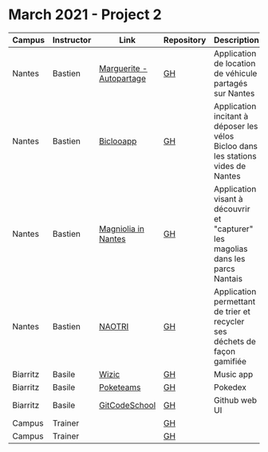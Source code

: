 # March 2021 - Project 2

| Campus   | Instructor | Link                                                                    | Repository                                                           | Description                                                                       |
| -------- | ---------- | ----------------------------------------------------------------------- | -------------------------------------------------------------------- | --------------------------------------------------------------------------------- |
| Nantes   | Bastien    | [Marguerite - Autopartage](https://marguerite-autopartage.netlify.app/) | [GH](https://github.com/WildCodeSchool/nts-js-202103-p2-autopartage) | Application de location de véhicule partagés sur Nantes                           |
| Nantes   | Bastien    | [Biclooapp](https://infallible-murdock-c2ad9d.netlify.app/)             | [GH](https://github.com/WildCodeSchool/nts-js-202103-p2-bicloo)      | Application incitant à déposer les vélos Bicloo dans les stations vides de Nantes |
| Nantes   | Bastien    | [Magniolia in Nantes](https://magnoliainnantes.netlify.app/)            | [GH](https://github.com/WildCodeSchool/nts-js-202103-p2-herbier)     | Application visant à découvrir et "capturer" les magolias dans les parcs Nantais  |
| Nantes   | Bastien    | [NAOTRI](https://wcsnaotri.netlify.app/)                                | [GH](https://github.com/WildCodeSchool/nts-js-202103-p2-recyclage)   | Application permettant de trier et recycler ses déchets de façon gamifiée         |
| Biarritz | Basile     | [Wizic](https://goofy-brown-bea7cd.netlify.app/)                        | [GH](https://github.com/WildCodeSchool/btz-0321-p2-wildify)          | Music app                                                                         |
| Biarritz | Basile     | [Poketeams](https://stoic-stonebraker-432e94.netlify.app/)              | [GH](https://github.com/WildCodeSchool/btz-0321-p2-pok-Teams)        | Pokedex                                                                           |
| Biarritz | Basile     | [GitCodeSchool](https://youthful-shockley-522838.netlify.app/#/)        | [GH](https://github.com/WildCodeSchool/btz-0321-p2-gitCodeSchool)    | Github web UI                                                                     |
| Campus   | Trainer    | []()                                                                    | [GH]()                                                               | <desc>                                                                            |
| Campus   | Trainer    | []()                                                                    | [GH]()                                                               | <desc>                                                                            |
